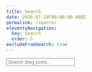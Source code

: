 ```yaml
---
title: Search
date: 2020-07-29T00:00:00.000Z
permalink: /search/
eleventyNavigation:
  key: Search
  order: 5
excludeFromSearch: true
---
```

<!-- HTML elements for search -->
<input type="text" id="search-input" placeholder="Search blog posts..">
<ul id="results-container" class="search-page-results"></ul>

<script src="https://unpkg.com/simple-jekyll-search@latest/dest/simple-jekyll-search.min.js"></script>

<script>
search_input = document.getElementById('search-input')
var sjs = SimpleJekyllSearch({
  searchInput: search_input,
  resultsContainer: document.getElementById('results-container'),
  json: '/search.json'
})
search_input.value = document.location.hash.replace("#","")
</script>